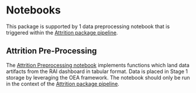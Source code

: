 # Notebooks

This package is supported by 1 data preprocessing notebook that is triggered within the [Attrition package pipeline](https://github.com/microsoft/OpenEduAnalytics/tree/ca35c80060a4653a873ff83ce4ff4cc3081aeb62/packages/package_catalog/Student_Attrition/pipeline).

## Attrition Pre-Processing

The [Attrition Preprocessing notebook](https://github.com/microsoft/OpenEduAnalytics/blob/main/packages/package_catalog/Student_Attrition/notebooks/attrition_preprocesing.ipynb/) implements functions which land data artifacts from the RAI dashboard in tabular format. Data is placed in Stage 1 storage by leveraging the OEA framework. The notebook should only be run in the context of the [Attrition package pipeline](https://github.com/microsoft/OpenEduAnalytics/tree/ca35c80060a4653a873ff83ce4ff4cc3081aeb62/packages/package_catalog/Student_Attrition/pipeline).

